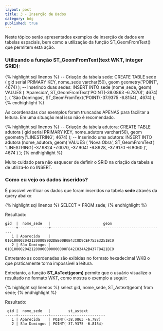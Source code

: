 ```yaml
---
layout: post
title: 3 - Inserção de Dados
category: bdg
published: true
---
```


Neste tópico serão apresentados exemplos de inserção de dados em tabelas espaciais, bem como a utilização da função ST_GeomFromText() que permitem esta ação.

### Utilizando a função ST_GeomFromText(text WKT, integer SRID):



{% highlight sql linenos %}
-- Criação da tabela sede:
CREATE TABLE sede ( 
	gid serial PRIMARY KEY, 
	nome_sede varchar(50), 
	geom geometry('POINT', 4674) 
);
-- Inserindo duas sedes:
INSERT INTO sede (nome_sede, geom) VALUES
(
 'Aparecida', ST_GeomFromText('POINT(-38.0863 -6.7870)', 4674)
),
(
 'São Domingos', ST_GeomFromText('POINT(-37.9375 -6.8154)', 4674)
);
{% endhighlight %}

<p class="info">As coordenadas dos exemplos foram truncadas APENAS para facilitar a leitura. Em uma situação real isso não é recomendado.</p>

{% highlight sql linenos %}
-- Criação da tabela adutora:
CREATE TABLE adutora ( 
	gid serial PRIMARY KEY, 
	nome_adutora varchar(50), 
	geom geometry('LINESTRING', 4674) 
);
-- Inserindo uma adutora:
INSERT INTO adutora (nome_adutora, geom) VALUES
(
	'Nova Obra',
	 ST_GeomFromText(
	 	'LINESTRING(
	 		-37.9824 -7.0070,
	 		-37.9041 -6.8928,
	 		-37.9170 -6.8060
	 	)', 4674
	 )
);
{% endhighlight %}

<p class="warning">Muito cuidado para não esquecer de definir o SRID na criação da tabela e de utilizá-lo no INSERT.</p>

### Como eu vejo os dados inseridos?

É possível verificar os dados que foram inseridos na tabela **sede** através da query abaixo:

{% highlight sql linenos %}
SELECT * FROM sede;
{% endhighlight %}

Resultado:

```
gid  |  nome_sede   |                        geom                        
-----+--------------+----------------------------------------------------
   1 | Aparecida    | 01010000204212000089D2DEE00B0B43C0D9CEF753E3251BC0
   2 | São Domingos | 0101000020421200000000000000F842C034A2B437F8421BC0
```
Entretanto as coordenadas são exibidas no formato hexadecimal WKB o que praticamente torna impossível a leitura.

Entretanto, a função **ST_AsText(geom)** permite que o usuário visualize o resultado no formato WKT, como mostra o exemplo a seguir:

{% highlight sql linenos %}
select gid, nome_sede, ST_Astext(geom) from sede;
{% endhighlight %}

Resultado:

```
 gid |  nome_sede   |        st_astext        
-----+--------------+-------------------------
   1 | Aparecida    | POINT(-38.0863 -6.787)
   2 | São Domingos | POINT(-37.9375 -6.8154)
```




